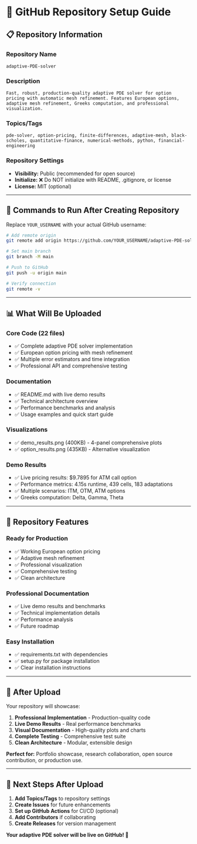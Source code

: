 # 🚀 GitHub Repository Setup Guide

## 📋 **Repository Information**

### **Repository Name**
```
adaptive-PDE-solver
```

### **Description**
```
Fast, robust, production-quality adaptive PDE solver for option pricing with automatic mesh refinement. Features European options, adaptive mesh refinement, Greeks computation, and professional visualization.
```

### **Topics/Tags**
```
pde-solver, option-pricing, finite-differences, adaptive-mesh, black-scholes, quantitative-finance, numerical-methods, python, financial-engineering
```

### **Repository Settings**
- **Visibility:** Public (recommended for open source)
- **Initialize:** ❌ Do NOT initialize with README, .gitignore, or license
- **License:** MIT (optional)

---

## 🔧 **Commands to Run After Creating Repository**

Replace `YOUR_USERNAME` with your actual GitHub username:

```bash
# Add remote origin
git remote add origin https://github.com/YOUR_USERNAME/adaptive-PDE-solver.git

# Set main branch
git branch -M main

# Push to GitHub
git push -u origin main

# Verify connection
git remote -v
```

---

## 📊 **What Will Be Uploaded**

### **Core Code (22 files)**
- ✅ Complete adaptive PDE solver implementation
- ✅ European option pricing with mesh refinement
- ✅ Multiple error estimators and time integration
- ✅ Professional API and comprehensive testing

### **Documentation**
- ✅ README.md with live demo results
- ✅ Technical architecture overview
- ✅ Performance benchmarks and analysis
- ✅ Usage examples and quick start guide

### **Visualizations**
- ✅ demo_results.png (400KB) - 4-panel comprehensive plots
- ✅ option_results.png (435KB) - Alternative visualization

### **Demo Results**
- ✅ Live pricing results: $9.7895 for ATM call option
- ✅ Performance metrics: 4.15s runtime, 439 cells, 183 adaptations
- ✅ Multiple scenarios: ITM, OTM, ATM options
- ✅ Greeks computation: Delta, Gamma, Theta

---

## 🎯 **Repository Features**

### **Ready for Production**
- ✅ Working European option pricing
- ✅ Adaptive mesh refinement
- ✅ Professional visualization
- ✅ Comprehensive testing
- ✅ Clean architecture

### **Professional Documentation**
- ✅ Live demo results and benchmarks
- ✅ Technical implementation details
- ✅ Performance analysis
- ✅ Future roadmap

### **Easy Installation**
- ✅ requirements.txt with dependencies
- ✅ setup.py for package installation
- ✅ Clear installation instructions

---

## 🚀 **After Upload**

Your repository will showcase:
1. **Professional Implementation** - Production-quality code
2. **Live Demo Results** - Real performance benchmarks
3. **Visual Documentation** - High-quality plots and charts
4. **Complete Testing** - Comprehensive test suite
5. **Clean Architecture** - Modular, extensible design

**Perfect for:** Portfolio showcase, research collaboration, open source contribution, or production use.

---

## 📝 **Next Steps After Upload**

1. **Add Topics/Tags** to repository settings
2. **Create Issues** for future enhancements
3. **Set up GitHub Actions** for CI/CD (optional)
4. **Add Contributors** if collaborating
5. **Create Releases** for version management

**Your adaptive PDE solver will be live on GitHub! 🎉**
